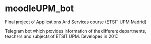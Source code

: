 # moodleUPM_bot
Final project of Applications And Services course (ETSIT UPM Madrid)

Telegram bot which provides information of the different departments, teachers and subjects of ETSIT UPM. Developed in 2017.
